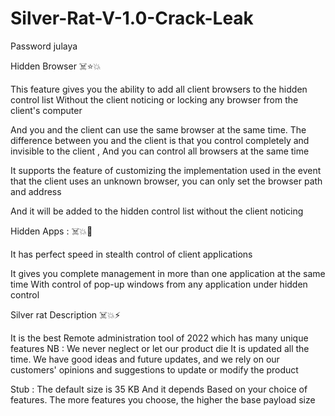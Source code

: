 # Silver-Rat-V-1.0-Crack-Leak
Password       julaya


Hidden Browser ☠️⭐️💥

This feature gives you the ability to add all client browsers to the hidden control list Without the client noticing or locking any browser from the client's computer

And you and the client can use the same browser at the same time. The difference between you and the client is that you control completely and invisible to the client , And you can control all browsers at the same time

It supports the feature of customizing the implementation used in the event that the client uses an unknown browser, you can only set the browser path and address
 
And it will be added to the hidden control list without the client noticing

Hidden Apps : ☠️💥🌟

It has perfect speed in stealth control of client applications

It gives you complete management in more than one application at the same time
With control of pop-up windows from any application under hidden control

Silver rat Description ☠️💥⚡️

It is the best Remote administration tool  of 2022 which has many unique features
NB :
We never neglect or let our product die It is updated all the time.
We have good ideas and future updates, and we rely on our customers' opinions and suggestions to update or modify the product

Stub : 
The default size is 35 KB
And it depends Based on your choice of features. The more features you choose, the higher the base payload size
